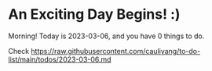 # An Exciting Day Begins! :)

Morning! Today is 2023-03-06, and you have 0 things to do.

Check https://raw.githubusercontent.com/cauliyang/to-do-list/main/todos/2023-03-06.md